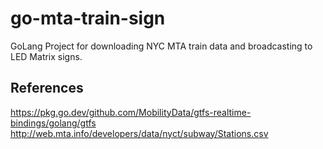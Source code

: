 # go-mta-train-sign
GoLang Project for downloading NYC MTA train data and broadcasting to LED Matrix signs.

## References
https://pkg.go.dev/github.com/MobilityData/gtfs-realtime-bindings/golang/gtfs
http://web.mta.info/developers/data/nyct/subway/Stations.csv
